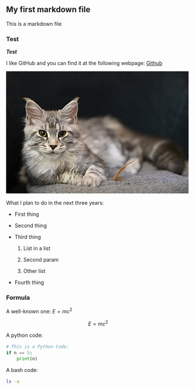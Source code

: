 ## My first markdown file
This is a markdown file
### Test

***Test***

I like GitHub and you can find it at the following webpage: [Github](https://github.com/)

![A beautifull cat](./Images/Cat.jpg)

What I plan to do in the next three years:
- First thing
- Second thing
- Third thing

    1. List in a list
    1. Second param


    1. Other list
- Fourth thing

### Formula
A well-known one: $E = mc^2$

$$E = mc^2$$

A python code:
```Python code
# This is a Python Code:
if n == 5:
    print(n) 
```

A bash code:
```Bash
ls -a
```
